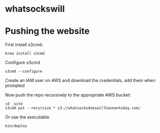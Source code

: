 # whatsockswill

Pushing the website
=======

First install s3cmd:

    brew install s3cmd  

Configure s3cmd

    s3cmd --configure

Create an IAM user on AWS and download the credentials, add them when prompted

Now push the repo recursively to the appropriate AWS bucket:
  
    cd _site  
    s3cmd put --recursive * s3://whatsocksdoeswillhaveontoday.com/

Or use the executable

    bin/deploy
